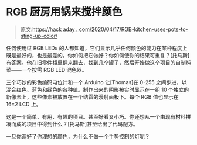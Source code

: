 # RGB 厨房用锅来搅拌颜色

> 原文:[https://hack aday . com/2020/04/17/RGB-kitchen-uses-pots-to-sting-up-color/](https://hackaday.com/2020/04/17/rgb-kitchen-uses-pots-to-stir-up-color/)

任何使用过 RGB LEDs 的人都知道，它们显示几乎任何颜色的能力在某种程度上既是最好的，也是最差的。你如何把它做好？你如何使你的结果可重复？[托马斯]有答案。他在旧零件柜里翻来翻去，找到几个罐子，然后开始做这个项目的自制炖菜——一个按需 RGB LED 混色器。

三个巧妙的彩色编码电位计和一个 Arduino 让[Thomas]在 0-255 之间步进，以混合红色、蓝色和绿色的各种值。制作出来的阴影被实时显示在一组 10 个独立的新像素上，这些像素被放置在一个结霜的漫射面板下。每个 RGB 值也显示在 16×2 LCD 上。

这是一个简单、有用、有趣的项目。甚至好看又小巧。你还想从一个由现有材料拼凑而成的项目中得到什么？[托马斯]甚至给出了代码配方。

一旦你调好了你理想的颜色，为什么不做一个手势控制的灯呢？